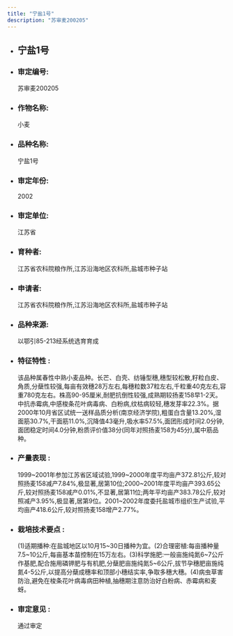 ```yaml
---
title: "宁盐1号"
description: "苏审麦200205"
---
```

* ## 宁盐1号
* ###  审定编号:  
   苏审麦200205

*  ### 作物名称:  
   小麦

*   ###  品种名称: 
    宁盐1号

*   ### 审定年份: 
    2002

*   ### 审定单位:  
    江苏省

*   ### 育种者:  
    江苏省农科院粮作所,江苏沿海地区农科所,盐城市种子站

*   ### 申请者:  
    江苏省农科院粮作所,江苏沿海地区农科所,盐城市种子站

*   ### 品种来源:  
    以鄂引85-213经系统选育育成

*   ### 特征特性 : 
    该品种属春性中熟小麦品种。长芒、白壳、纺锤型穗,穗型较松散,籽粒白皮、角质,分蘖性较强,每亩有效穗28万左右,每穗粒数37粒左右,千粒重40克左右,容重780克左右。株高90-95厘米,耐肥抗倒性较强,成熟期较扬麦158早1-2天。中抗赤霉病,中感梭条花叶病毒病、白粉病,纹枯病较轻,穗发芽率22.3%。据2000年10月省区试统一送样品质分析(南京经济学院),粗蛋白含量13.20%,湿面筋30.7%,干面筋11.0%,沉降值43毫升,吸水率57.5%,面团形成时间2.0分钟,面团稳定时间4.0分钟,粉质评价值38分(同年对照扬麦158为45分),属中筋品种。

*   ### 产量表现 : 
    1999~2001年参加江苏省区域试验,1999~2000年度平均亩产372.81公斤,较对照扬麦158减产7.84%,极显著,居第10位;2000~2001年度平均亩产393.65公斤,较对照扬麦158减产0.01%,不显著,居第11位;两年平均亩产383.78公斤,较对照减产3.95%,极显著,居第9位。2001~2002年度委托盐城市组织生产试验,平均亩产418.6公斤,较对照扬麦158增产2.77%。

*   ### 栽培技术要点 : 
    (1)适期播种:在盐城地区以10月15~30日播种为宜。(2)合理密植:每亩播种量7.5~10公斤,每亩基本苗控制在15万左右。(3)科学施肥:一般亩施纯氮6~7公斤作基肥,配合施用磷钾肥与有机肥,分蘖肥亩施纯氮5~6公斤,拔节孕穗肥亩施纯氮4-5公斤,以提高分蘖成穗率和顶部小穗结实率,争取多穗大穗。(4)病虫草害防治,避免在梭条花叶病毒病田种植,抽穗期注意防治好白粉病、赤霉病和麦蚜。

*   ### 审定意见 : 
    通过审定
